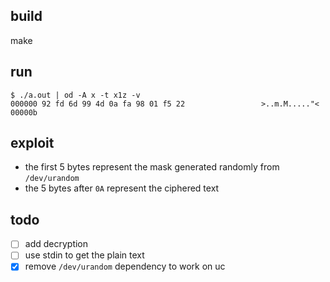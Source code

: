 ## build

make

## run

```shell
$ ./a.out | od -A x -t x1z -v
000000 92 fd 6d 99 4d 0a fa 98 01 f5 22                 >..m.M....."<
00000b
```

## exploit

* the first 5 bytes represent the mask generated randomly from `/dev/urandom`
* the 5 bytes after `0A` represent the ciphered text

## todo

- [ ] add decryption
- [ ] use stdin to get the plain text
- [x] remove `/dev/urandom` dependency to work on uc

